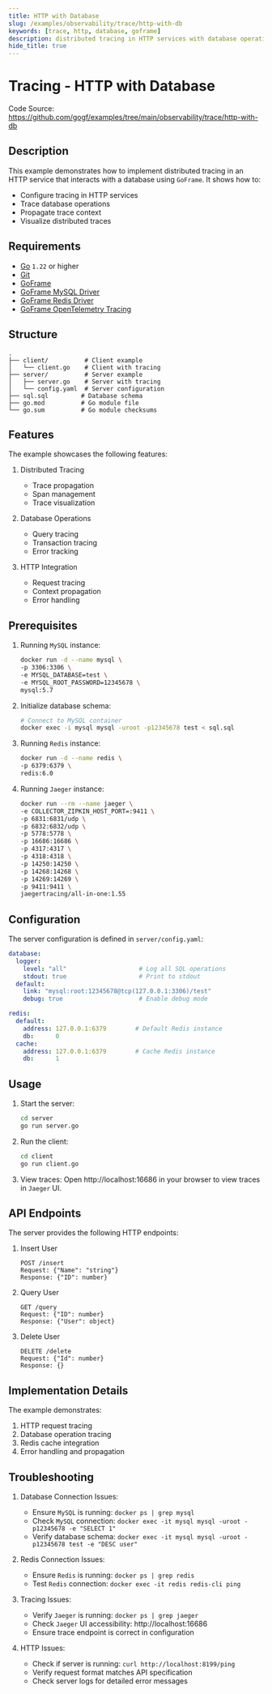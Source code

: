 ```yaml
---
title: HTTP with Database
slug: /examples/observability/trace/http-with-db
keywords: [trace, http, database, goframe]
description: distributed tracing in HTTP services with database operations using GoFrame
hide_title: true
---
```


# Tracing - HTTP with Database

Code Source: https://github.com/gogf/examples/tree/main/observability/trace/http-with-db


## Description

This example demonstrates how to implement distributed tracing in an HTTP service that interacts with a database using `GoFrame`. It shows how to:
- Configure tracing in HTTP services
- Trace database operations
- Propagate trace context
- Visualize distributed traces

## Requirements

- [Go](https://golang.org/dl/) `1.22` or higher
- [Git](https://git-scm.com/downloads)
- [GoFrame](https://goframe.org)
- [GoFrame MySQL Driver](https://github.com/gogf/gf/tree/master/contrib/drivers/mysql)
- [GoFrame Redis Driver](https://github.com/gogf/gf/tree/master/contrib/nosql/redis)
- [GoFrame OpenTelemetry Tracing](https://github.com/gogf/gf/tree/master/contrib/trace/otlphttp)

## Structure

```text
.
├── client/          # Client example
│   └── client.go    # Client with tracing
├── server/          # Server example
│   ├── server.go    # Server with tracing
│   └── config.yaml  # Server configuration
├── sql.sql         # Database schema
├── go.mod          # Go module file
└── go.sum          # Go module checksums
```

## Features

The example showcases the following features:
1. Distributed Tracing
   - Trace propagation
   - Span management
   - Trace visualization

2. Database Operations
   - Query tracing
   - Transaction tracing
   - Error tracking

3. HTTP Integration
   - Request tracing
   - Context propagation
   - Error handling

## Prerequisites

1. Running `MySQL` instance:
   ```bash
   docker run -d --name mysql \
   -p 3306:3306 \
   -e MYSQL_DATABASE=test \
   -e MYSQL_ROOT_PASSWORD=12345678 \
   mysql:5.7
   ```

2. Initialize database schema:
   ```bash
   # Connect to MySQL container
   docker exec -i mysql mysql -uroot -p12345678 test < sql.sql
   ```

3. Running `Redis` instance:
   ```bash
   docker run -d --name redis \
   -p 6379:6379 \
   redis:6.0
   ```

4. Running `Jaeger` instance:
   ```bash
   docker run --rm --name jaeger \
   -e COLLECTOR_ZIPKIN_HOST_PORT=:9411 \
   -p 6831:6831/udp \
   -p 6832:6832/udp \
   -p 5778:5778 \
   -p 16686:16686 \
   -p 4317:4317 \
   -p 4318:4318 \
   -p 14250:14250 \
   -p 14268:14268 \
   -p 14269:14269 \
   -p 9411:9411 \
   jaegertracing/all-in-one:1.55
   ```

## Configuration

The server configuration is defined in `server/config.yaml`:

```yaml
database:
  logger:
    level: "all"                    # Log all SQL operations
    stdout: true                    # Print to stdout
  default:
    link: "mysql:root:12345678@tcp(127.0.0.1:3306)/test"
    debug: true                     # Enable debug mode

redis:
  default:
    address: 127.0.0.1:6379        # Default Redis instance
    db:      0
  cache:
    address: 127.0.0.1:6379        # Cache Redis instance
    db:      1
```

## Usage

1. Start the server:
   ```bash
   cd server
   go run server.go
   ```

2. Run the client:
   ```bash
   cd client
   go run client.go
   ```

3. View traces:
   Open http://localhost:16686 in your browser to view traces in `Jaeger` UI.

## API Endpoints

The server provides the following HTTP endpoints:

1. Insert User
   ```text
   POST /insert
   Request: {"Name": "string"}
   Response: {"ID": number}
   ```

2. Query User
   ```text
   GET /query
   Request: {"ID": number}
   Response: {"User": object}
   ```

3. Delete User
   ```text
   DELETE /delete
   Request: {"Id": number}
   Response: {}
   ```

## Implementation Details

The example demonstrates:
1. HTTP request tracing
2. Database operation tracing
3. Redis cache integration
4. Error handling and propagation

## Troubleshooting

1. Database Connection Issues:
   - Ensure `MySQL` is running: `docker ps | grep mysql`
   - Check `MySQL` connection: `docker exec -it mysql mysql -uroot -p12345678 -e "SELECT 1"`
   - Verify database schema: `docker exec -it mysql mysql -uroot -p12345678 test -e "DESC user"`

2. Redis Connection Issues:
   - Ensure `Redis` is running: `docker ps | grep redis`
   - Test `Redis` connection: `docker exec -it redis redis-cli ping`

3. Tracing Issues:
   - Verify `Jaeger` is running: `docker ps | grep jaeger`
   - Check `Jaeger` UI accessibility: http://localhost:16686
   - Ensure trace endpoint is correct in configuration

4. HTTP Issues:
   - Check if server is running: `curl http://localhost:8199/ping`
   - Verify request format matches API specification
   - Check server logs for detailed error messages

